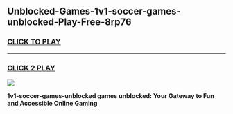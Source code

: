 
## Unblocked-Games-1v1-soccer-games-unblocked-Play-Free-8rp76
<h3>
<a href="https://premium76.site?title=1v1-soccer-games-unblocked&ref=23A">CLICK TO PLAY</a></h3>
<hr>

<h3>
<a href="https://premium76.site?title=1v1-soccer-games-unblocked&ref=23A">CLICK 2 PLAY</a>
  
</h3>

<a href="https://premium76.site?title=1v1-soccer-games-unblocked&ref=23A"><img src="https://clearcache.store/games.png"></a>


**1v1-soccer-games-unblocked games unblocked: Your Gateway to Fun and Accessible Online Gaming**
